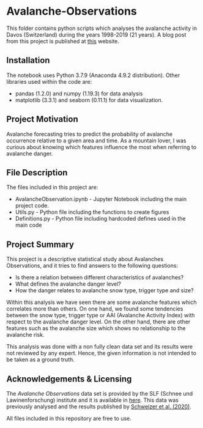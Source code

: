 # Avalanche-Observations

This folder contains python scripts which analyses the avalanche activity in Davos (Switzerland) during the years 1998-2019 (21 years).
A blog post from this project is published at [this](https://mferresu.medium.com/characteristics-of-avalanche-occurrence-e8a48d367ad3) website. 

## Installation
The notebook uses Python 3.7.9 (Anaconda 4.9.2 distribution).
Other libraries used within the code are:
* pandas (1.2.0) and numpy (1.19.3)  for data analysis 
* matplotlib (3.3.1) and seaborn (0.11.1) for data visualization.

## Project Motivation
Avalanche forecasting tries to predict the probability of avalanche occurrence relative to a given area and time. As a mountain lover, I was curious about knowing which features influence the most when referring to avalanche danger.

## File Description
The files included in this project are:
* AvalancheObservation.ipynb - Jupyter Notebook including the main project code.
* Utils.py - Python file including the functions to create figures
* Definitions.py - Python file including hardcoded defines used in the main code

## Project Summary
This project is a descriptive statistical study about Avalanches Observations, and it tries to find answers to the following questions:
- Is there a relation between different characteristics of avalanches?
- What defines the avalanche danger level?
- How the danger relates to avalanche snow type, trigger type and size?

Within this analysis we have seen there are some avalanche features which correlates more than others. On one hand, we found some tendencies between the snow type, trigger type or AAI (Avalanche Activity Index) with respect to the avalanche danger level. On the other hand, there are other features such as the avalanche size which shows no relationship to the avalanche risk.

This analysis was done with a non fully clean data set and its results were not reviewed by any expert. Hence, the given information is not intended to be taken as a ground truth.

## Acknowledgements & Licensing
The *Avalanche Observations* data set is provided by the SLF (Schnee und Lawinenforschung) institute and it is available in [here](https://www.envidat.ch/dataset/snow-avalanche-data-davos). This data was previously analysed and the results published by [Schweizer et al. (2020)](https://tc.copernicus.org/articles/14/737/2020/). 

All files included in this repository are free to use. 
